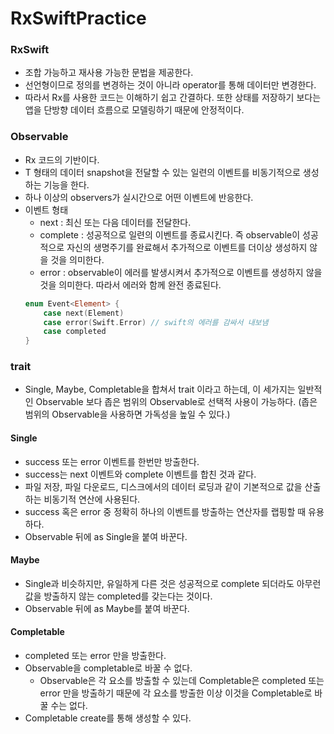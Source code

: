 # RxSwiftPractice
### RxSwift
* 조합 가능하고 재사용 가능한 문법을 제공한다.
* 선언형이므로 정의를 변경하는 것이 아니라 operator를 통해 데이터만 변경한다.
* 따라서 Rx를 사용한 코드는 이해하기 쉽고 간결하다. 또한 상태를 저장하기 보다는 앱을 단방향 데이터 흐름으로 모델링하기 때문에 안정적이다.
### Observable<T>
* Rx 코드의 기반이다.
* T 형태의 데이터 snapshot을 전달할 수 있는 일련의 이벤트를 비동기적으로 생성하는 기능을 한다.
* 하나 이상의 observers가 실시간으로 어떤 이벤트에 반응한다.
* 이벤트 형태
	* next : 최신 또는 다음 데이터를 전달한다.
	* complete : 성공적으로 일련의 이벤트를 종료시킨다. 즉 observable이 성공적으로 자신의 생명주기를 완료해서 추가적으로 이벤트를 더이상 생성하지 않을 것을 의미한다.
	* error : observable이 에러를 발생시켜서 추가적으로 이벤트를 생성하지 않을 것을 의미한다. 따라서 에러와 함께 완전 종료된다.
  ```swift
  enum Event<Element> {
      case next(Element) 
      case error(Swift.Error) // swift의 에러를 감싸서 내보냄
      case completed 
  }
  ```
### trait
* Single, Maybe, Completable을 합쳐서 trait 이라고 하는데, 이 세가지는 일반적인 Observable 보다 좁은 범위의 Observable로 선택적 사용이 가능하다. (좁은 범위의 Observable을 사용하면 가독성을 높일 수 있다.)
#### Single
* success 또는 error 이벤트를 한번만 방출한다.
* success는 next 이벤트와 complete 이벤트를 합친 것과 같다.
* 파일 저장, 파일 다운로드, 디스크에서의 데이터 로딩과 같이 기본적으로 값을 산출하는 비동기적 연산에 사용된다.
* success 혹은 error 중 정확히 하나의 이벤트를 방출하는 연산자를 랩핑할 때 유용하다.
* Observable 뒤에 as Single을 붙여 바꾼다.
#### Maybe
* Single과 비슷하지만, 유일하게 다른 것은 성공적으로 complete 되더라도 아무런 값을 방출하지 않는 completed를 갖는다는 것이다.
* Observable 뒤에 as Maybe를 붙여 바꾼다.
#### Completable
* completed 또는 error 만을 방출한다.
* Observable을 completable로 바꿀 수 없다.
  * Observable은 각 요소를 방출할 수 있는데 Completable은 completed 또는 error 만을 방출하기 때문에 각 요소를 방출한 이상 이것을 Completable로 바꿀 수는 없다.
* Completable create를 통해 생성할 수 있다.

	

